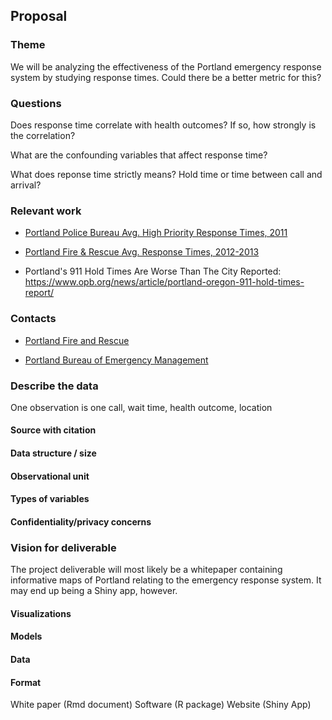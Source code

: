 ## Proposal

### Theme

We will be analyzing the effectiveness of the Portland emergency response system by studying response times.  Could there be a better metric for this?

### Questions

Does response time correlate with health outcomes? If so, how strongly is the correlation?

What are the confounding variables that affect response time?

What does reponse time strictly means? Hold time or time between call and arrival?

### Relevant work

* [Portland Police Bureau Avg. High Priority Response Times, 2011](https://www.portlandoregon.gov/cbo/article/394821)

* [Portland Fire & Rescue Avg. Response Times, 2012-2013](https://www.portlandoregon.gov/cbo/article/433203)

* Portland's 911 Hold Times Are Worse Than The City Reported:
https://www.opb.org/news/article/portland-oregon-911-hold-times-report/ 

### Contacts

* [Portland Fire and Rescue](https://www.portlandoregon.gov/fire/)

* [Portland Bureau of Emergency Management](https://www.portlandoregon.gov/pbem/)

### Describe the data

One observation is one call, wait time, health outcome, location


#### Source with citation
#### Data structure / size
#### Observational unit
#### Types of variables
#### Confidentiality/privacy concerns


### Vision for deliverable

The project deliverable will most likely be a whitepaper containing informative maps of Portland relating to the emergency response system.  It may end up being a Shiny app, however.

#### Visualizations
#### Models
#### Data
#### Format
White paper (Rmd document)
Software (R package)
Website (Shiny App)
